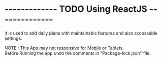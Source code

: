 # ------------- TODO Using ReactJS --------------

It is used to add daily plans with maintainable features and also accessable settings.

NOTE : 
  This App may not responsive for Mobile or Tablets. <br />
  Before Running the app undo the comments in "Package-lock.json" file.
